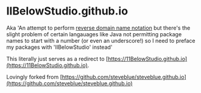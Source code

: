 # IIBelowStudio.github.io

Aka 'An attempt to perform [reverse domain name notation](https://en.wikipedia.org/wiki/Reverse_domain_name_notation)
but there's the slight problem of certain langauages like Java not permitting package names to start with a number
(or even an underscore!) so I need to preface my packages with 'IIBelowStudio' instead'

This literally just serves as a redirect to [https://11BelowStudio.github.io](https://11BelowStudio.github.io).

Lovingly forked from [https://github.com/steveblue/steveblue.github.io](https://github.com/steveblue/steveblue.github.io)

